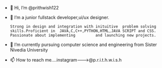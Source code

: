 - 👋 Hi, I’m @prithwish122
- 👀 I’m a junior fullstack developer,ui/ux designer.

      Strong in design and integration with inituitive  problem solving skills.Proficient in  JAVA,C,C++,PYTHON,HTML,JAVA SCRIPT and CSS. Passionate about implementing         and launching new projects.
- 🌱 I’m currently pursuing computer science and engineering from Sister Nivedia University
- 📫 How to reach me....instagram--->@p.r.i.t.h.w.i.s.h

<!---
prithwish122/prithwish122 is a ✨ special ✨ repository because its `README.md` (this file) appears on your GitHub profile.
You can click the Preview link to take a look at your changes.
--->
